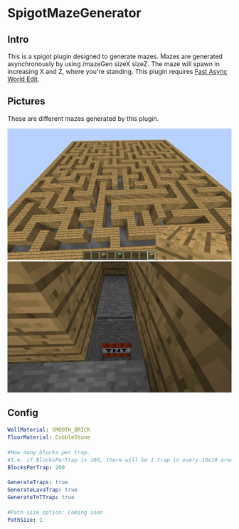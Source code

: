 # SpigotMazeGenerator
## Intro
This is a spigot plugin designed to generate mazes. Mazes are generated asynchronously by using /mazeGen sizeX sizeZ. The maze will spawn in increasing X and Z, where you're standing. This plugin requires [Fast Async World Edit](https://www.spigotmc.org/resources/fast-async-worldedit-voxelsniper.13932/).

## Pictures

These are different mazes generated by this plugin.

![alt text](https://github.com/Exeton/SpigotMazeGenerator/blob/master/Pics/Sample%20Maze.png?raw=true)
![alt text](https://github.com/Exeton/SpigotMazeGenerator/blob/master/Pics/TnTTrap.png?raw=true)


## Config
```yaml
WallMaterial: SMOOTH_BRICK
FloorMaterial: CobbleStone

#How many blocks per trap.
#I.e. if BlocksPerTrap is 100, there will be 1 trap in every 10x10 area
BlocksPerTrap: 200

GenerateTraps: true
GenerateLavaTrap: true
GenerateTnTTrap: true

#Path size option: Coming soon
PathSize: 1
```
